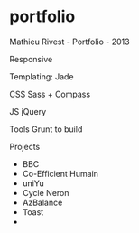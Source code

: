 portfolio
=========

Mathieu Rivest  - Portfolio - 2013

Responsive

Templating:
Jade

CSS
Sass + Compass

JS
jQuery

Tools
Grunt to build

Projects
- BBC
- Co-Efficient Humain
- uniYu
- Cycle Neron
- AzBalance
- Toast
- 
